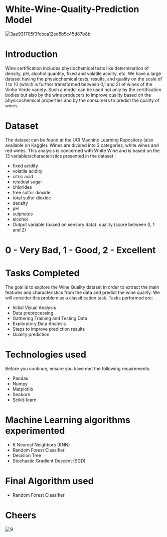 # White-Wine-Quality-Prediction Model

![3ae931705f3fcbca12ed5b5c45d87b8b](https://user-images.githubusercontent.com/75733364/110280262-87b3e080-8000-11eb-8ed1-befa86e287fc.png)

# Introduction

Wine certification includes physiochemical tests like determination of density, pH, alcohol quantity, fixed and volatile acidity, etc. We have a large dataset having the physiochemical tests, results, and quality on the scale of 1 to 10 (which is further transformed between 0,1 and 2) of wines of the Vinho Verde variety. Such a model can be used not only by the certification bodies but also by the wine producers to improve quality based on the physicochemical properties and by the consumers to predict the quality of wines.

# Dataset
The dataset can be found at the UCI Machine Learning Repository (also available on Kaggle). Wines are divided into 2 categories, white wines and red wines. This analysis is concerned with White Wine and is based on the 13 variables/characteristics presented in the dataset :

- fixed acidity
- volatile acidity
- citric acid
- residual sugar
- chlorides
- free sulfur dioxide
- total sulfur dioxide
- density
- pH
- sulphates
- alcohol
- Output variable (based on sensory data): quality (score between 0, 1 and 2)

# 0 - Very Bad, 1 - Good, 2 - Excellent


# Tasks Completed

The goal is to explore the Wine Quality dataset in order to extract the main features and characteristics from the data and predict the wine quality. We will consider this problem as a classification task. Tasks performed are:

- Initial Visual Analysis
- Data preprocessing
- Gathering Training and Testing Data
- Exploratory Data Analysis
- Steps to improve prediction results
- Quality prediction


# Technologies used

Before you continue, ensure you have met the following requirements:

- Pandas
- Numpy
- Matplotlib
- Seaborn
- Scikit-learn

# Machine Learning algorithms experimented

- K Nearest Neighbors (KNN)
- Random Forest Classifier
- Decision Tree
- Stochastic Gradient Descent (SGD)

# Final Algorithm used
- Random Forest Classifier

# Cheers

![9](https://user-images.githubusercontent.com/75733364/110282071-d8790880-8003-11eb-978f-9d7a5fde777c.jpg)
